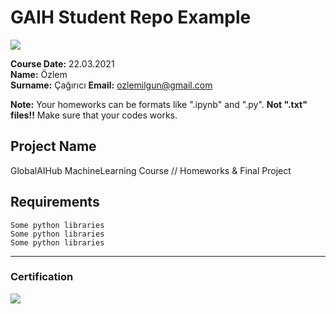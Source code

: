 # GAIH Student Repo Example
![](img/newlogo.png)

**Course Date:** 22.03.2021  
**Name:** Özlem  
**Surname:** Çağırıcı 
**Email:** ozlemilgun@gmail.com  

**Note:** Your homeworks can be formats like ".ipynb" and ".py". **Not ".txt" files!!** Make sure that your codes works.  

## Project Name
GlobalAIHub MachineLearning Course // Homeworks & Final Project


## Requirements
```
Some python libraries
Some python libraries
Some python libraries
```
---

### Certification
![](img/TopLearnerCertificate.png)


